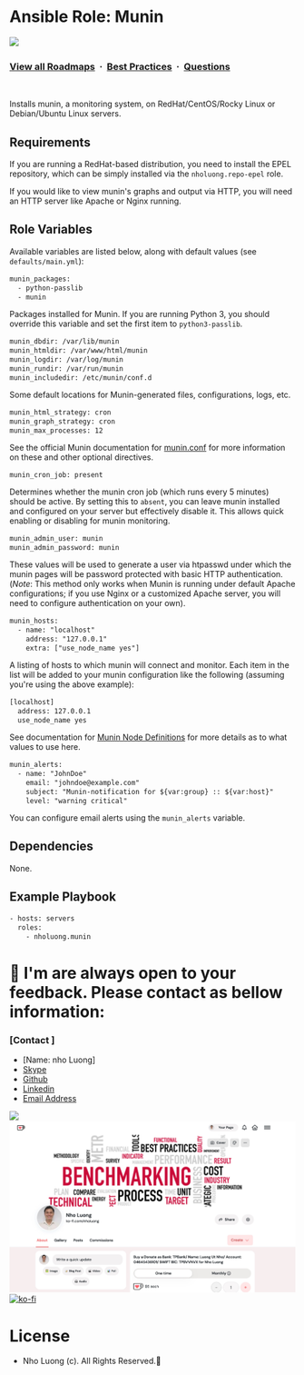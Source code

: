 # Ansible Role: Munin

![](https://i.imgur.com/waxVImv.png)
### [View all Roadmaps](https://github.com/nholuongut/all-roadmaps) &nbsp;&middot;&nbsp; [Best Practices](https://github.com/nholuongut/all-roadmaps/blob/main/public/best-practices/) &nbsp;&middot;&nbsp; [Questions](https://www.linkedin.com/in/nholuong/)
<br/>

Installs munin, a monitoring system, on RedHat/CentOS/Rocky Linux or Debian/Ubuntu Linux servers.

## Requirements

If you are running a RedHat-based distribution, you need to install the EPEL repository, which can be simply installed via the `nholuong.repo-epel` role.

If you would like to view munin's graphs and output via HTTP, you will need an HTTP server like Apache or Nginx running.

## Role Variables

Available variables are listed below, along with default values (see `defaults/main.yml`):

    munin_packages:
      - python-passlib
      - munin

Packages installed for Munin. If you are running Python 3, you should override this variable and set the first item to `python3-passlib`.

    munin_dbdir: /var/lib/munin
    munin_htmldir: /var/www/html/munin
    munin_logdir: /var/log/munin
    munin_rundir: /var/run/munin
    munin_includedir: /etc/munin/conf.d

Some default locations for Munin-generated files, configurations, logs, etc.

    munin_html_strategy: cron
    munin_graph_strategy: cron
    munin_max_processes: 12

See the official Munin documentation for [munin.conf](http://munin.readthedocs.org/en/latest/reference/munin.conf.html) for more information on these and other optional directives.

    munin_cron_job: present

Determines whether the munin cron job (which runs every 5 minutes) should be active. By setting this to `absent`, you can leave munin installed and configured on your server but effectively disable it. This allows quick enabling or disabling for munin monitoring.

    munin_admin_user: munin
    munin_admin_password: munin

These values will be used to generate a user via htpasswd under which the munin pages will be password protected with basic HTTP authentication. (*Note*: This method only works when Munin is running under default Apache configurations; if you use Nginx or a customized Apache server, you will need to configure authentication on your own).

    munin_hosts:
      - name: "localhost"
        address: "127.0.0.1"
        extra: ["use_node_name yes"]

A listing of hosts to which munin will connect and monitor. Each item in the list will be added to your munin configuration like the following (assuming you're using the above example):

    [localhost]
      address: 127.0.0.1
      use_node_name yes

See documentation for [Munin Node Definitions](http://munin.readthedocs.org/en/latest/reference/munin.conf.html#node-definitions) for more details as to what values to use here.

    munin_alerts:
      - name: "JohnDoe"
        email: "johndoe@example.com"
        subject: "Munin-notification for ${var:group} :: ${var:host}"
        level: "warning critical"

You can configure email alerts using the `munin_alerts` variable.

## Dependencies

None.

## Example Playbook

    - hosts: servers
      roles:
        - nholuong.munin

# 🚀 I'm are always open to your feedback.  Please contact as bellow information:
### [Contact ]
* [Name: nho Luong]
* [Skype](luongutnho_skype)
* [Github](https://github.com/nholuongut/)
* [Linkedin](https://www.linkedin.com/in/nholuong/)
* [Email Address](luongutnho@hotmail.com)

![](https://i.imgur.com/waxVImv.png)
![](Donate.png)
[![ko-fi](https://ko-fi.com/img/githubbutton_sm.svg)](https://ko-fi.com/nholuong)

# License
* Nho Luong (c). All Rights Reserved.🌟
